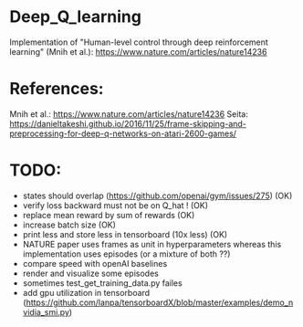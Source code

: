# Deep_Q_learning
Implementation of "Human-level control through deep reinforcement learning" (Mnih et al.): https://www.nature.com/articles/nature14236

# References:
Mnih et al.: https://www.nature.com/articles/nature14236
Seita: https://danieltakeshi.github.io/2016/11/25/frame-skipping-and-preprocessing-for-deep-q-networks-on-atari-2600-games/

# TODO:
- states should overlap (https://github.com/openai/gym/issues/275) (OK)
- verify loss backward must not be on Q_hat ! (OK)
- replace mean reward by sum of rewards (OK)
- increase batch size (OK)
- print less and store less in tensorboard (10x less) (OK)
- NATURE paper uses frames as unit in hyperparameters whereas this implementation uses episodes (or a mixture of both ??)
- compare speed with openAI baselines
- render and visualize some episodes
- sometimes test_get_training_data.py failes
- add gpu utilization in tensorboard (https://github.com/lanpa/tensorboardX/blob/master/examples/demo_nvidia_smi.py)
